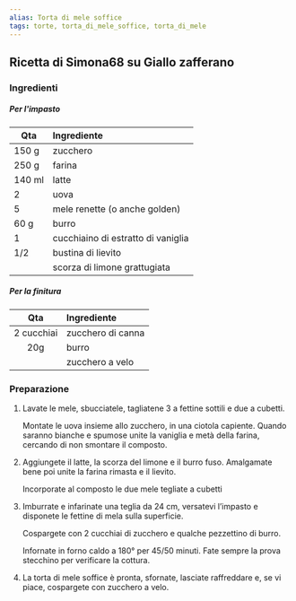 ```yaml
---
alias: Torta di mele soffice
tags: torte, torta_di_mele_soffice, torta_di_mele
---
```


## Ricetta di Simona68 su Giallo zafferano

### Ingredienti

##### Per l'impasto
| Qta | Ingrediente |
| --- |:--- |
| 150 g | zucchero |
| 250 g | farina |
| 140 ml | latte |
| 2 | uova |
| 5  | mele renette (o anche golden) |
| 60 g | burro |
| 1  | cucchiaino di estratto di vaniglia |
| 1/2  | bustina di lievito |
|   | scorza di limone grattugiata |

##### Per la finitura
| Qta | Ingrediente |
|:---:|:--- |
| 2 cucchiai | zucchero di canna |
| 20g | burro |
|  | zucchero a velo |


### Preparazione

1.  Lavate le mele, sbucciatele, tagliatene 3 a fettine sottili e due a cubetti.
    
    Montate le uova insieme allo zucchero, in una ciotola capiente. Quando saranno bianche e spumose unite la vaniglia e metà della farina, cercando di non smontare il composto.
    
2.  Aggiungete il latte, la scorza del limone e il burro fuso. Amalgamate bene poi unite la farina rimasta e il lievito.
    
    Incorporate al composto le due mele tegliate a cubetti
    
3.  Imburrate e infarinate una teglia da 24 cm, versatevi l’impasto e disponete le fettine di mela sulla superficie.
    
    Cospargete con 2 cucchiai di zucchero e qualche pezzettino di burro. 
    
    Infornate in forno caldo a 180° per 45/50 minuti. Fate sempre la prova stecchino per verificare la cottura.
    

5.  La torta di mele soffice è pronta, sfornate, lasciate raffreddare e, se vi piace, cospargete con zucchero a velo.